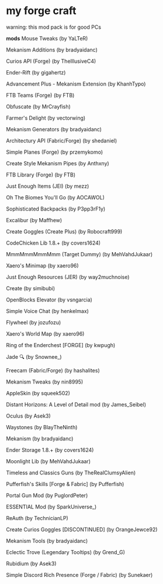 # my forge craft
warning: this mod pack is for good PCs


**mods**
Mouse Tweaks (by YaLTeR)

Mekanism Additions (by bradyaidanc)

Curios API (Forge) (by TheIllusiveC4)

Ender-Rift (by gigahertz)

Advancement Plus - Mekanism Extension (by KhanhTypo)

FTB Teams (Forge) (by FTB)

Obfuscate (by MrCrayfish)

Farmer's Delight (by vectorwing)

Mekanism Generators (by bradyaidanc)

Architectury API (Fabric/Forge) (by shedaniel)

Simple Planes (Forge) (by przemykomo)

Create Style Mekanism Pipes (by Anthxny)

FTB Library (Forge) (by FTB)

Just Enough Items (JEI) (by mezz)

Oh The Biomes You'll Go (by AOCAWOL)

Sophisticated Backpacks (by P3pp3rF1y)

Excalibur (by Maffhew)

Create Goggles (Create Plus) (by Robocraft999)

CodeChicken Lib 1.8.+ (by covers1624)

MmmMmmMmmMmm (Target Dummy) (by MehVahdJukaar)

Xaero's Minimap (by xaero96)

Just Enough Resources (JER) (by way2muchnoise)

Create (by simibubi)

OpenBlocks Elevator (by vsngarcia)

Simple Voice Chat (by henkelmax)

Flywheel (by jozufozu)

Xaero's World Map (by xaero96)

Ring of the Enderchest [FORGE] (by kwpugh)

Jade 🔍 (by Snownee_)

Freecam (Fabric/Forge) (by hashalites)

Mekanism Tweaks (by nin8995)

AppleSkin (by squeek502)

Distant Horizons: A Level of Detail mod (by James_Seibel)

Oculus (by Asek3)

Waystones (by BlayTheNinth)

Mekanism (by bradyaidanc)

Ender Storage 1.8.+ (by covers1624)

Moonlight Lib (by MehVahdJukaar)

Timeless and Classics Guns (by TheRealClumsyAlien)

Pufferfish's Skills [Forge & Fabric] (by Pufferfish)

Portal Gun Mod (by PuglordPeter)

ESSENTIAL Mod (by SparkUniverse_)

ReAuth (by TechnicianLP)

Create Curios Goggles [DISCONTINUED] (by OrangeJewce92)

Mekanism Tools (by bradyaidanc)

Eclectic Trove (Legendary Tooltips) (by Grend_G)

Rubidium (by Asek3)

Simple Discord Rich Presence (Forge / Fabric) (by Sunekaer)

